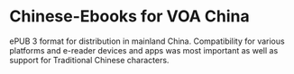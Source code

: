 # Chinese-Ebooks for VOA China #

ePUB 3 format for distribution in mainland China. Compatibility for various platforms and e-reader devices and apps was most important as well as support for Traditional Chinese characters. 
